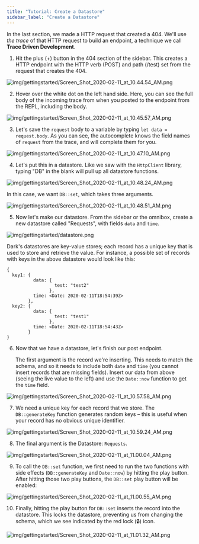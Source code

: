 ```yaml
---
title: "Tutorial: Create a Datastore"
sidebar_label: "Create a Datastore"
---
```


In the last section, we made a HTTP request that created a 404. We'll use _the
trace_ of that HTTP request to build an endpoint, a technique we call **Trace
Driven Development**.

1. Hit the plus (+) button in the 404 section of the sidebar. This creates a
   HTTP endpoint with the HTTP verb (POST) and path (/test) set from the request
   that creates the 404.

![img/gettingstarted/Screen_Shot_2020-02-11_at_10.44.54_AM.png](/img/gettingstarted/Screen_Shot_2020-02-11_at_10.44.54_AM.png)

2. Hover over the white dot on the left hand side. Here, you can see the full
   body of the incoming trace from when you posted to the endpoint from the
   REPL, including the body.

![img/gettingstarted/Screen_Shot_2020-02-11_at_10.45.57_AM.png](/img/gettingstarted/Screen_Shot_2020-02-11_at_10.45.57_AM.png)

3. Let's save the `request` body to a variable by typing
   `let data = request.body`. As you can see, the autocomplete knows the field
   names of `request` from the trace, and will complete them for you.

![img/gettingstarted/Screen_Shot_2020-02-11_at_10.47.10_AM.png](/img/gettingstarted/Screen_Shot_2020-02-11_at_10.47.10_AM.png)

4. Let's put this in a datastore. Like we saw with the `HttpClient` library,
   typing "DB" in the blank will pull up all datastore functions.

![img/gettingstarted/Screen_Shot_2020-02-11_at_10.48.24_AM.png](/img/gettingstarted/Screen_Shot_2020-02-11_at_10.48.24_AM.png)

In this case, we want `DB::set`, which takes three arguments.

![img/gettingstarted/Screen_Shot_2020-02-11_at_10.48.51_AM.png](/img/gettingstarted/Screen_Shot_2020-02-11_at_10.48.51_AM.png)

5. Now let's make our datastore. From the sidebar or the omnibox, create a new
   datastore called "Requests", with fields `data` and `time`.

![img/gettingstarted/datastore.png](/img/gettingstarted/datastore.png)

Dark's datastores are key-value stores; each record has a unique key that is
used to store and retrieve the value. For instance, a possible set of records
with keys in the above datastore would look like this:

```text
{
  key1: {
          data: {
                  test: "test2"
                },
          time: <Date: 2020-02-11T18:54:39Z>
        },
  key2: {
          data: {
                  test: "test1"
                },
          time: <Date: 2020-02-11T18:54:43Z>
        }
}
```

6. Now that we have a datastore, let's finish our post endpoint.

   The first argument is the record we're inserting. This needs to match the
   schema, and so it needs to include both `date` and `time` (you cannot insert
   records that are missing fields). Insert our data from above (seeing the live
   value to the left) and use the `Date::now` function to get the `time` field.

![img/gettingstarted/Screen_Shot_2020-02-11_at_10.57.58_AM.png](/img/gettingstarted/Screen_Shot_2020-02-11_at_10.57.58_AM.png)

7. We need a unique key for each record that we store. The `DB::generateKey`
   function generates random keys &ndash; this is useful when your record has no
   obvious unique identifier.

![img/gettingstarted/Screen_Shot_2020-02-11_at_10.59.24_AM.png](/img/gettingstarted/Screen_Shot_2020-02-11_at_10.59.24_AM.png)

8. The final argument is the Datastore: `Requests`.

![img/gettingstarted/Screen_Shot_2020-02-11_at_11.00.04_AM.png](/img/gettingstarted/Screen_Shot_2020-02-11_at_11.00.04_AM.png)

9. To call the `DB::set` function, we first need to run the two functions with
   side effects (`DB::generateKey` and `Date::now`) by hitting the play button.
   After hitting those two play buttons, the `DB::set` play button will be
   enabled:

![img/gettingstarted/Screen_Shot_2020-02-11_at_11.00.55_AM.png](/img/gettingstarted/Screen_Shot_2020-02-11_at_11.00.55_AM.png)

10. Finally, hitting the play button for `DB::set` inserts the record into the
    datastore. This locks the datastore, preventing us from changing the schema,
    which we see indicated by the red lock (🔒) icon.

![img/gettingstarted/Screen_Shot_2020-02-11_at_11.01.32_AM.png](/img/gettingstarted/Screen_Shot_2020-02-11_at_11.01.32_AM.png)
